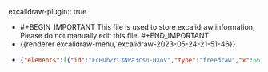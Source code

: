 excalidraw-plugin:: true

- #+BEGIN_IMPORTANT
  This file is used to store excalidraw information, Please do not manually edit this file.
  #+END_IMPORTANT
- {{renderer excalidraw-menu, excalidraw-2023-05-24-21-51-46}}
- ```json
  {"elements":[{"id":"FcHUhZrC3NPa3csn-HXoV","type":"freedraw","x":668.6779174804688,"y":171.92401123046875,"width":0.0001,"height":0.0001,"angle":0,"strokeColor":"#000000","backgroundColor":"transparent","fillStyle":"hachure","strokeWidth":1,"strokeStyle":"solid","roughness":1,"opacity":100,"groupIds":[],"roundness":null,"seed":1174452513,"version":4,"versionNonce":969088911,"isDeleted":true,"boundElements":null,"updated":1684936322867,"link":null,"locked":false,"points":[[0,0],[0.0001,0.0001]],"pressures":[],"simulatePressure":true,"lastCommittedPoint":[0.0001,0.0001]},{"id":"xuIs1Y7jzdaWcc8fus2bU","type":"text","x":683.1316528320312,"y":177.1385498046875,"width":274.9681091308594,"height":45,"angle":0,"strokeColor":"#000000","backgroundColor":"transparent","fillStyle":"hachure","strokeWidth":1,"strokeStyle":"solid","roughness":1,"opacity":100,"groupIds":[],"roundness":null,"seed":254518497,"version":63,"versionNonce":263495809,"isDeleted":false,"boundElements":null,"updated":1684936341009,"link":null,"locked":false,"text":"Arrow Functions","fontSize":36,"fontFamily":1,"textAlign":"left","verticalAlign":"top","baseline":31,"containerId":null,"originalText":"Arrow Functions","lineHeight":1.25},{"id":"XAGNmE4wmEzIARiA1zJxB","type":"rectangle","x":635.9667358398438,"y":274.6219940185547,"width":381.88433837890625,"height":130.08409118652344,"angle":0,"strokeColor":"#000000","backgroundColor":"transparent","fillStyle":"hachure","strokeWidth":1,"strokeStyle":"solid","roughness":1,"opacity":100,"groupIds":[],"roundness":{"type":3},"seed":1808032783,"version":42,"versionNonce":2033421871,"isDeleted":false,"boundElements":[],"updated":1684936350998,"link":null,"locked":false},{"id":"8c48bmUGJ1qk1J6D4_Qk2","type":"text","x":817.9089050292969,"y":317.1640396118164,"width":18,"height":45,"angle":0,"strokeColor":"#000000","backgroundColor":"transparent","fillStyle":"hachure","strokeWidth":1,"strokeStyle":"solid","roughness":1,"opacity":100,"groupIds":[],"roundness":null,"seed":1981111425,"version":2,"versionNonce":272035905,"isDeleted":true,"boundElements":null,"updated":1684936351002,"link":null,"locked":false,"text":"","fontSize":36,"fontFamily":1,"textAlign":"center","verticalAlign":"middle","baseline":31,"containerId":"XAGNmE4wmEzIARiA1zJxB","originalText":"","lineHeight":1.25},{"id":"2-B7dmhfvAE7g2_alPsB1","type":"text","x":750,"y":284,"width":18,"height":45,"angle":0,"strokeColor":"#000000","backgroundColor":"transparent","fillStyle":"hachure","strokeWidth":1,"strokeStyle":"solid","roughness":1,"opacity":100,"groupIds":[],"roundness":null,"seed":587209647,"version":2,"versionNonce":318688719,"isDeleted":true,"boundElements":null,"updated":1684936346312,"link":null,"locked":false,"text":"","fontSize":36,"fontFamily":1,"textAlign":"left","verticalAlign":"top","baseline":31,"containerId":null,"originalText":"","lineHeight":1.25}],"files":{},"appState":{"gridSize":null,"viewBackgroundColor":"#ffffff"}}
  ```